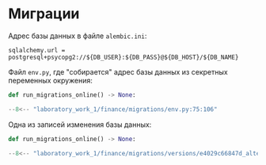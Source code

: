 # Миграции

Адрес базы данных в файле `alembic.ini`:

`sqlalchemy.url = postgresql+psycopg2://${DB_USER}:${DB_PASS}@${DB_HOST}/${DB_NAME}`

Файл `env.py`, где "собирается" адрес базы данных из секретных переменных окружения:

```Python
def run_migrations_online() -> None:

--8<-- "laboratory_work_1/finance/migrations/env.py:75:106"
```

Одна из записей изменения базы данных:

```Python
def run_migrations_online() -> None:

--8<-- "laboratory_work_1/finance/migrations/versions/e4029c66847d_alter_admin.py"
```